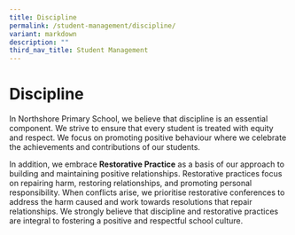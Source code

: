 ```yaml
---
title: Discipline
permalink: /student-management/discipline/
variant: markdown
description: ""
third_nav_title: Student Management
---
```

# **Discipline**


In Northshore Primary School, we believe that discipline is an essential component.  We strive to ensure that every student is treated with equity and respect.  We focus on promoting positive behaviour where we celebrate the achievements and contributions of our students.

In addition, we embrace **Restorative Practice** as a basis of our approach to building and maintaining positive relationships.  Restorative practices focus on repairing harm, restoring relationships, and promoting personal responsibility.   When conflicts arise, we prioritise restorative conferences to address the harm caused and work towards resolutions that repair relationships.  We strongly believe that discipline and restorative practices are integral to fostering a positive and respectful school culture.